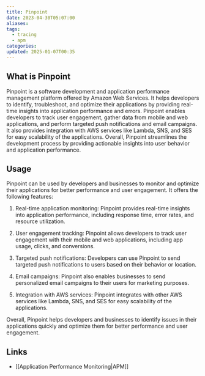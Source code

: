 ```yaml
---
title: Pinpoint
date: 2023-04-30T05:07:00
aliases: 
tags:
  - tracing
  - apm
categories: 
updated: 2025-01-07T00:35
---
```


## What is Pinpoint

Pinpoint is a software development and application performance management platform offered by Amazon Web Services. It helps developers to identify, troubleshoot, and optimize their applications by providing real-time insights into application performance and errors. Pinpoint enables developers to track user engagement, gather data from mobile and web applications, and perform targeted push notifications and email campaigns. It also provides integration with AWS services like Lambda, SNS, and SES for easy scalability of the applications. Overall, Pinpoint streamlines the development process by providing actionable insights into user behavior and application performance.

## Usage

Pinpoint can be used by developers and businesses to monitor and optimize their applications for better performance and user engagement. It offers the following features:

1. Real-time application monitoring: Pinpoint provides real-time insights into application performance, including response time, error rates, and resource utilization.

2. User engagement tracking: Pinpoint allows developers to track user engagement with their mobile and web applications, including app usage, clicks, and conversions.

3. Targeted push notifications: Developers can use Pinpoint to send targeted push notifications to users based on their behavior or location.

4. Email campaigns: Pinpoint also enables businesses to send personalized email campaigns to their users for marketing purposes.

5. Integration with AWS services: Pinpoint integrates with other AWS services like Lambda, SNS, and SES for easy scalability of the applications.

Overall, Pinpoint helps developers and businesses to identify issues in their applications quickly and optimize them for better performance and user engagement.

## Links

- [[Application Performance Monitoring|APM]]
